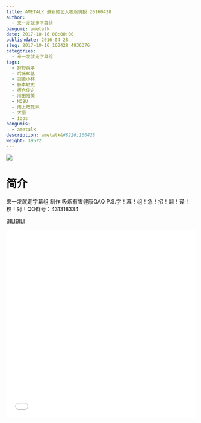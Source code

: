 ```yaml
---
title: AMETALK 最新的艺人吸烟情报 20160428
author: 
  - 来一发就走字幕组
bangumi: ametalk
date: 2017-10-16 00:00:00
publishdate: 2016-04-28
slug: 2017-10-16_160428_4936376
categories: 
  - 来一发就走字幕组
tags: 
  - 狩野英孝
  - 后藤辉基
  - 剑道小林
  - 藤本敏史
  - 板仓俊之
  - 川田裕美
  - NOBU
  - 雨上敢死队
  - 大悟
  - iqos
bangumis: 
  - ametalk
description: ametalk&#8226;160428
weight: 39572
---
```


![](https://i.imgur.com/HSwlewp.jpg)

# 简介  
来一发就走字幕组 制作 吸烟有害健康QAQ P.S.字！幕！组！急！招！翻！译！校！对！QQ群号：431318334

  [BILIBILI](https://www.bilibili.com/video/av4936376/)


<div class="vcontainer">  <iframe class='video' src="//www.bilibili.com/blackboard/player.html?cid=8015918&aid=4936376" width="100%" height="500" frameborder="0" allowfullscreen="allowfullscreen"></iframe></div>
